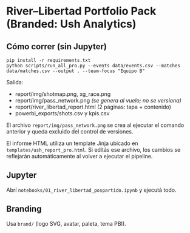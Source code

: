 # River–Libertad Portfolio Pack (Branded: Ush Analytics)

## Cómo correr (sin Jupyter)
```
pip install -r requirements.txt
python scripts/run_all_pro.py --events data/events.csv --matches data/matches.csv --output . --team-focus "Equipo B"
```
Salida:
- report/img/shotmap.png, xg_race.png
- report/img/pass_network.png *(se genera al vuelo; no se versiona)*
- report/river_libertad_report.html (2 páginas: tapa + contenido)
- powerbi_exports/shots.csv y kpis.csv

El archivo `report/img/pass_network.png` se crea al ejecutar el comando anterior y queda excluido del control de versiones.

El informe HTML utiliza un template Jinja ubicado en `templates/ush_report_pro.html`. Si editás ese archivo, los cambios se reflejarán automáticamente al volver a ejecutar el pipeline.

## Jupyter
Abrí `notebooks/01_river_libertad_pospartido.ipynb` y ejecutá todo.

## Branding
Usa `brand/` (logo SVG, avatar, paleta, tema PBI).
